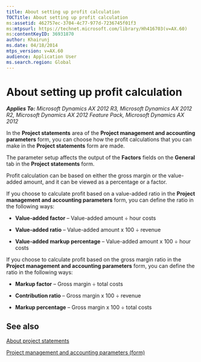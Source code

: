 ```yaml
---
title: About setting up profit calculation
TOCTitle: About setting up profit calculation
ms:assetid: 462757ec-3704-4c77-977d-7236745f01f3
ms:mtpsurl: https://technet.microsoft.com/library/Hh416703(v=AX.60)
ms:contentKeyID: 36931870
author: Khairunj
ms.date: 04/18/2014
mtps_version: v=AX.60
audience: Application User
ms.search.region: Global
---
```


# About setting up profit calculation 


_**Applies To:** Microsoft Dynamics AX 2012 R3, Microsoft Dynamics AX 2012 R2, Microsoft Dynamics AX 2012 Feature Pack, Microsoft Dynamics AX 2012_

In the **Project statements** area of the **Project management and accounting parameters** form, you can choose how the profit calculations that you can make in the **Project statements** form are made.

The parameter setup affects the output of the **Factors** fields on the **General** tab in the **Project statements** form.

Profit calculation can be based on either the gross margin or the value-added amount, and it can be viewed as a percentage or a factor.

If you choose to calculate profit based on a value-added ratio in the **Project management and accounting parameters** form, you can define the ratio in the following ways:

  - **Value-added factor** – Value-added amount ÷ hour costs

  - **Value-added ratio** – Value-added amount x 100 ÷ revenue

  - **Value-added markup percentage** – Value-added amount x 100 ÷ hour costs

If you choose to calculate profit based on the gross margin ratio in the **Project management and accounting parameters** form, you can define the ratio in the following ways:

  - **Markup factor** – Gross margin ÷ total costs

  - **Contribution ratio** – Gross margin x 100 ÷ revenue

  - **Markup percentage** – Gross margin x 100 ÷ total costs

## See also

[About project statements](about-project-statements.md)

[Project management and accounting parameters (form)](https://technet.microsoft.com/library/aa599440\(v=ax.60\))

  


